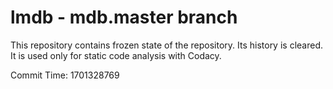 # lmdb - mdb.master branch

This repository contains frozen state of the repository.
Its history is cleared. It is used only for static code
analysis with Codacy.

Commit Time: 1701328769